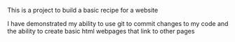 This is a project to build a basic recipe for a website

I have demonstrated my ability to use git to commit changes to my code
and the ability to create basic html webpages that link to other pages